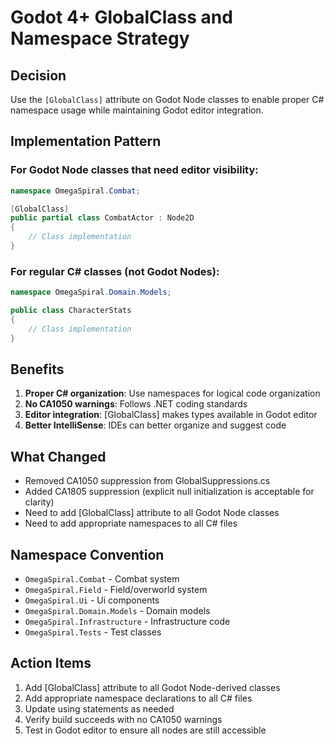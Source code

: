 # Godot 4+ GlobalClass and Namespace Strategy

## Decision
Use the `[GlobalClass]` attribute on Godot Node classes to enable proper C# namespace usage while maintaining Godot editor integration.

## Implementation Pattern

### For Godot Node classes that need editor visibility:
```csharp
namespace OmegaSpiral.Combat;

[GlobalClass]
public partial class CombatActor : Node2D
{
    // Class implementation
}
```

### For regular C# classes (not Godot Nodes):
```csharp
namespace OmegaSpiral.Domain.Models;

public class CharacterStats
{
    // Class implementation
}
```

## Benefits
1. **Proper C# organization**: Use namespaces for logical code organization
2. **No CA1050 warnings**: Follows .NET coding standards
3. **Editor integration**: [GlobalClass] makes types available in Godot editor
4. **Better IntelliSense**: IDEs can better organize and suggest code

## What Changed
- Removed CA1050 suppression from GlobalSuppressions.cs
- Added CA1805 suppression (explicit null initialization is acceptable for clarity)
- Need to add [GlobalClass] attribute to all Godot Node classes
- Need to add appropriate namespaces to all C# files

## Namespace Convention
- `OmegaSpiral.Combat` - Combat system
- `OmegaSpiral.Field` - Field/overworld system
- `OmegaSpiral.Ui` - Ui components
- `OmegaSpiral.Domain.Models` - Domain models
- `OmegaSpiral.Infrastructure` - Infrastructure code
- `OmegaSpiral.Tests` - Test classes

## Action Items
1. Add [GlobalClass] attribute to all Godot Node-derived classes
2. Add appropriate namespace declarations to all C# files
3. Update using statements as needed
4. Verify build succeeds with no CA1050 warnings
5. Test in Godot editor to ensure all nodes are still accessible
